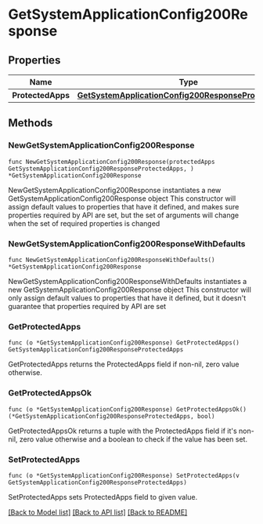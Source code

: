 # GetSystemApplicationConfig200Response

## Properties

Name | Type | Description | Notes
------------ | ------------- | ------------- | -------------
**ProtectedApps** | [**GetSystemApplicationConfig200ResponseProtectedApps**](GetSystemApplicationConfig200ResponseProtectedApps.md) |  | 

## Methods

### NewGetSystemApplicationConfig200Response

`func NewGetSystemApplicationConfig200Response(protectedApps GetSystemApplicationConfig200ResponseProtectedApps, ) *GetSystemApplicationConfig200Response`

NewGetSystemApplicationConfig200Response instantiates a new GetSystemApplicationConfig200Response object
This constructor will assign default values to properties that have it defined,
and makes sure properties required by API are set, but the set of arguments
will change when the set of required properties is changed

### NewGetSystemApplicationConfig200ResponseWithDefaults

`func NewGetSystemApplicationConfig200ResponseWithDefaults() *GetSystemApplicationConfig200Response`

NewGetSystemApplicationConfig200ResponseWithDefaults instantiates a new GetSystemApplicationConfig200Response object
This constructor will only assign default values to properties that have it defined,
but it doesn't guarantee that properties required by API are set

### GetProtectedApps

`func (o *GetSystemApplicationConfig200Response) GetProtectedApps() GetSystemApplicationConfig200ResponseProtectedApps`

GetProtectedApps returns the ProtectedApps field if non-nil, zero value otherwise.

### GetProtectedAppsOk

`func (o *GetSystemApplicationConfig200Response) GetProtectedAppsOk() (*GetSystemApplicationConfig200ResponseProtectedApps, bool)`

GetProtectedAppsOk returns a tuple with the ProtectedApps field if it's non-nil, zero value otherwise
and a boolean to check if the value has been set.

### SetProtectedApps

`func (o *GetSystemApplicationConfig200Response) SetProtectedApps(v GetSystemApplicationConfig200ResponseProtectedApps)`

SetProtectedApps sets ProtectedApps field to given value.



[[Back to Model list]](../README.md#documentation-for-models) [[Back to API list]](../README.md#documentation-for-api-endpoints) [[Back to README]](../README.md)


